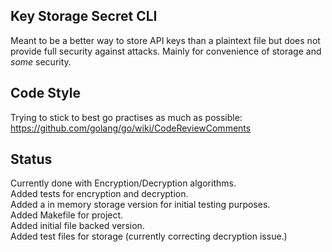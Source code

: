 Key Storage Secret CLI
------------------------

Meant to be a better way to store API keys than a plaintext
file but does not provide full security against attacks. Mainly for 
convenience of storage and *some* security. 

Code Style
---------------------------------
Trying to stick to best go practises as much as possible:
https://github.com/golang/go/wiki/CodeReviewComments 

Status
-------------------------------------
Currently done with Encryption/Decryption algorithms. <br>
Added tests for encryption and decryption. <br>
Added a in memory storage version for initial testing purposes. <br>
Added Makefile for project. <br>
Added initial file backed version. <br>
Added test files for storage (currently correcting decryption issue.)
